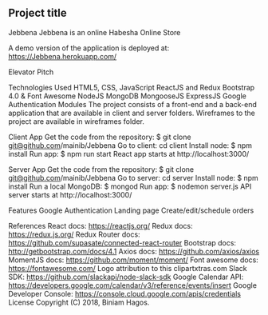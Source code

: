 ## Project title
Jebbena 
Jebbena is an online Habesha Online Store 

A demo version of the application is deployed at: https://Jebbena.herokuapp.com/

Elevator Pitch

Technologies Used
HTML5, CSS, JavaScript
ReactJS and Redux
Bootstrap 4.0 & Font Awesome
NodeJS
MongoDB
MongooseJS
ExpressJS
Google Authentication
Modules
The project consists of a front-end and a back-end application that are available in client and server folders. Wireframes to the project are available in wireframes folder.

Client App
Get the code from the repository: $ git clone git@github.com/mainib/Jebbena
Go to client: cd client
Install node: $ npm install
Run app: $ npm run start
React app starts at http://localhost:3000/

Server App
Get the code from the repository: $ git clone git@github.com/mainib/Jebbena
Go to server: cd server
Install node: $ npm install
Run a local MongoDB: $ mongod
Run app: $ nodemon server.js
API server starts at http://localhost:3000/

Features
Google Authentication
Landing page
Create/edit/schedule orders

References
React docs: https://reactjs.org/
Redux docs: https://redux.js.org/
Redux Router docs: https://github.com/supasate/connected-react-router
Bootstrap docs: http://getbootstrap.com/docs/4.1
Axios docs: https://github.com/axios/axios
MomentJS docs: https://github.com/moment/moment/
Font awesome docs: https://fontawesome.com/
Logo attribution to this clipartxtras.com
Slack SDK: https://github.com/slackapi/node-slack-sdk
Google Calendar API: https://developers.google.com/calendar/v3/reference/events/insert
Google Developer Console: https://console.cloud.google.com/apis/credentials
License
Copyright (C) 2018, Biniam Hagos.